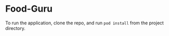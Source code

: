 # Food-Guru

To run the application, clone the repo, and run `pod install` from the project directory.



